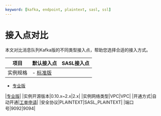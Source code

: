 ```yaml
---
keyword: [kafka, endpoint, plaintext, sasl, ssl]
---
```


# 接入点对比

本文对比消息队列Kafka版的不同类型接入点，帮助您选择合适的接入方式。

|项目|默认接入点|SASL接入点|
|--|-----|-------|
|实例规格|-   [标准版](/intl.zh-CN/产品定价/计费说明.md)
-   [专业版](/intl.zh-CN/产品定价/计费说明.md)

|[专业版](/intl.zh-CN/产品定价/计费说明.md)|
|实例开源版本|0.10.x~2.x|2.x|
|实例网络类型|VPC|VPC|
|开通方式|自动开通|[工单申请](https://workorder-intl.console.aliyun.com/#/ticket/add/?productId=1352)|
|安全协议|PLAINTEXT|SASL\_PLAINTEXT|
|端口号|9092|9094|

